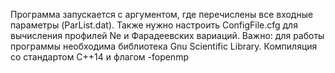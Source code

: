 Программа запускается с аргументом, где перечислены все входные параметры (ParList.dat). Также нужно настроить ConfigFile.cfg для вычисления профилей Ne и Фарадеевских вариаций.
Важно: для работы программы необходима библиотека Gnu Scientific Library. 
Компиляция со стандартом C++14 и флагом -fopenmp
